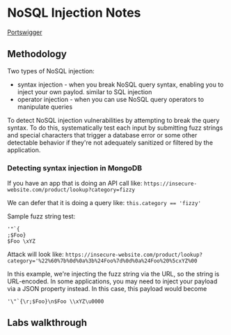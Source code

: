 # NoSQL Injection Notes

[Portswigger](https://portswigger.net/web-security/nosql-injection)

## Methodology

Two types of NoSQL injection:
- syntax injection - when you break NoSQL query syntax, enabling you to inject your own paylod. similar to SQL injection
- operator injection - when you can use NoSQL query operators to manipulate queries

To detect NoSQL injection vulnerabilities by attempting to break the query syntax. To do this, systematically test each input by submitting fuzz strings and special characters that trigger a database error or some other detectable behavior if they're not adequately sanitized or filtered by the application. 

### Detecting syntax injection in MongoDB

If you have an app that is doing an API call like: `https://insecure-website.com/product/lookup?category=fizzy`

We can defer that it is doing a query like: `this.category == 'fizzy'`

Sample fuzz string test:

```
'"`{
;$Foo}
$Foo \xYZ
```

Attack will look like: `https://insecure-website.com/product/lookup?category='%22%60%7b%0d%0a%3b%24Foo%7d%0d%0a%24Foo%20%5cxYZ%00`

In this example, we're injecting the fuzz string via the URL, so the string is URL-encoded. In some applications, you may need to inject your payload via a JSON property instead. In this case, this payload would become 

```
'\"`{\r;$Foo}\n$Foo \\xYZ\u0000
```

## Labs walkthrough
